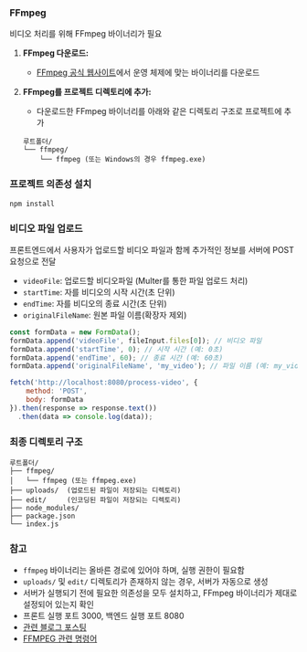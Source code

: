 
### FFmpeg

비디오 처리를 위해 FFmpeg 바이너리가 필요

1. **FFmpeg 다운로드:**

    - [FFmpeg 공식 웹사이트](https://ffmpeg.org/download.html)에서 운영 체제에 맞는 바이너리를 다운로드

2. **FFmpeg를 프로젝트 디렉토리에 추가:**

    - 다운로드한 FFmpeg 바이너리를 아래와 같은 디렉토리 구조로 프로젝트에 추가

    ```
    루트폴더/
    └── ffmpeg/
        └── ffmpeg (또는 Windows의 경우 ffmpeg.exe)
    ```

### 프로젝트 의존성 설치
```
npm install
```


### 비디오 파일 업로드

프론트엔드에서 사용자가 업로드할 비디오 파일과 함께 추가적인 정보를 서버에 POST 요청으로 전달

- `videoFile`: 업로드할 비디오파일 (Multer를 통한 파일 업로드 처리)
- `startTime`: 자를 비디오의 시작 시간(초 단위)
- `endTime`: 자를 비디오의 종료 시간(초 단위)
- `originalFileName`: 원본 파일 이름(확장자 제외)

```javascript
const formData = new FormData();
formData.append('videoFile', fileInput.files[0]); // 비디오 파일
formData.append('startTime', 0); // 시작 시간 (예: 0초)
formData.append('endTime', 60); // 종료 시간 (예: 60초)
formData.append('originalFileName', 'my_video'); // 파일 이름 (예: my_video.mp4)

fetch('http://localhost:8080/process-video', {
    method: 'POST',
    body: formData
}).then(response => response.text())
  .then(data => console.log(data));
```

### 최종 디렉토리 구조
```
루트폴더/
├── ffmpeg/
│   └── ffmpeg (또는 ffmpeg.exe)
├── uploads/  (업로드된 파일이 저장되는 디렉토리)
├── edit/     (인코딩된 파일이 저장되는 디렉토리)
├── node_modules/
├── package.json
└── index.js
```
### 참고

- `ffmpeg` 바이너리는 올바른 경로에 있어야 하며, 실행 권한이 필요함
- `uploads/` 및 `edit/` 디렉토리가 존재하지 않는 경우, 서버가 자동으로 생성
- 서버가 실행되기 전에 필요한 의존성을 모두 설치하고, FFmpeg 바이너리가 제대로 설정되어 있는지 확인
- 프론트 실행 포트 3000, 백엔드 실행 포트 8080
- [관련 블로그 포스팅](https://trophyjourney.tistory.com/31)
- [FFMPEG 관련 명령어](https://destiny-leader-25c.notion.site/FFMPEG-10b2a5ce9a4180ac8221f25993a8eb88?pvs=4)
